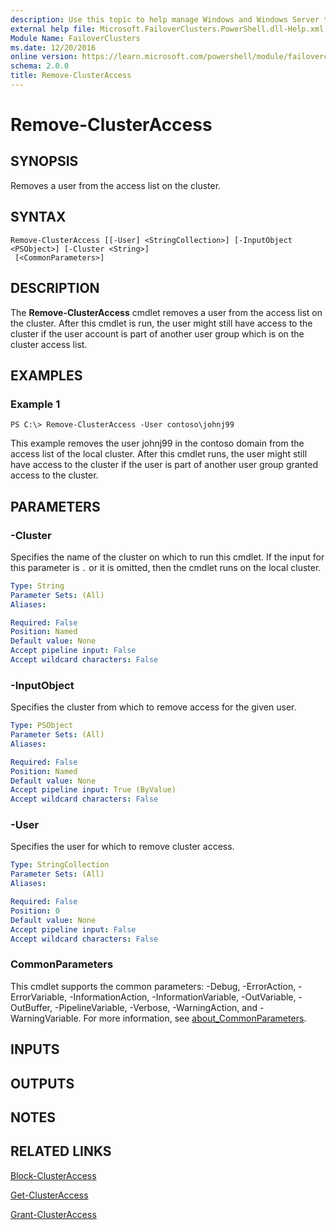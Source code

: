 ```yaml
---
description: Use this topic to help manage Windows and Windows Server technologies with Windows PowerShell.
external help file: Microsoft.FailoverClusters.PowerShell.dll-Help.xml
Module Name: FailoverClusters
ms.date: 12/20/2016
online version: https://learn.microsoft.com/powershell/module/failoverclusters/remove-clusteraccess?view=windowsserver2019-ps&wt.mc_id=ps-gethelp
schema: 2.0.0
title: Remove-ClusterAccess
---
```


# Remove-ClusterAccess

## SYNOPSIS
Removes a user from the access list on the cluster.

## SYNTAX

```
Remove-ClusterAccess [[-User] <StringCollection>] [-InputObject <PSObject>] [-Cluster <String>]
 [<CommonParameters>]
```

## DESCRIPTION
The **Remove-ClusterAccess** cmdlet removes a user from the access list on the cluster.
After this cmdlet is run, the user might still have access to the cluster if the user account is part of another user group which is on the cluster access list.

## EXAMPLES

### Example 1
```
PS C:\> Remove-ClusterAccess -User contoso\johnj99
```

This example removes the user johnj99 in the contoso domain from the access list of the local cluster.
After this cmdlet runs, the user might still have access to the cluster if the user is part of another user group granted access to the cluster.

## PARAMETERS

### -Cluster
Specifies the name of the cluster on which to run this cmdlet.
If the input for this parameter is `.` or it is omitted, then the cmdlet runs on the local cluster.

```yaml
Type: String
Parameter Sets: (All)
Aliases: 

Required: False
Position: Named
Default value: None
Accept pipeline input: False
Accept wildcard characters: False
```

### -InputObject
Specifies the cluster from which to remove access for the given user.

```yaml
Type: PSObject
Parameter Sets: (All)
Aliases: 

Required: False
Position: Named
Default value: None
Accept pipeline input: True (ByValue)
Accept wildcard characters: False
```

### -User
Specifies the user for which to remove cluster access.

```yaml
Type: StringCollection
Parameter Sets: (All)
Aliases: 

Required: False
Position: 0
Default value: None
Accept pipeline input: False
Accept wildcard characters: False
```

### CommonParameters
This cmdlet supports the common parameters: -Debug, -ErrorAction, -ErrorVariable, -InformationAction, -InformationVariable, -OutVariable, -OutBuffer, -PipelineVariable, -Verbose, -WarningAction, and -WarningVariable. For more information, see [about_CommonParameters](https://go.microsoft.com/fwlink/?LinkID=113216).

## INPUTS

## OUTPUTS

## NOTES

## RELATED LINKS

[Block-ClusterAccess](./Block-ClusterAccess.md)

[Get-ClusterAccess](./Get-ClusterAccess.md)

[Grant-ClusterAccess](./Grant-ClusterAccess.md)

